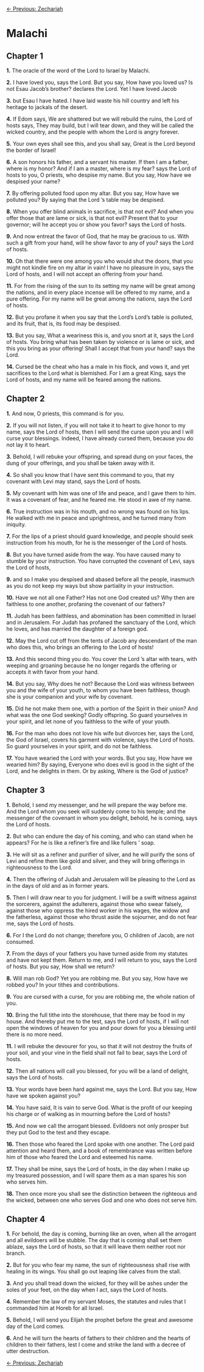 [← Previous: Zechariah](./38_Zechariah.md)

# Malachi <!-- Start Verse Index: 23090 -->

## Chapter 1

**1.** The oracle of the word of the Lord to Israel by Malachi. <!-- Index: 23090 -->

**2.** I have loved you, says the Lord. But you say, How have you loved us? Is not Esau Jacob’s brother? declares the Lord. Yet I have loved Jacob <!-- Index: 23091 -->

**3.** but Esau I have hated. I have laid waste his hill country and left his heritage to jackals of the desert. <!-- Index: 23092 -->

**4.** If Edom says, We are shattered but we will rebuild the ruins, the Lord of hosts says, They may build, but I will tear down, and they will be called the wicked country, and the people with whom the Lord is angry forever. <!-- Index: 23093 -->

**5.** Your own eyes shall see this, and you shall say, Great is the Lord beyond the border of Israel! <!-- Index: 23094 -->

**6.** A son honors his father, and a servant his master. If then I am a father, where is my honor? And if I am a master, where is my fear? says the Lord of hosts to you, O priests, who despise my name. But you say, How have we despised your name? <!-- Index: 23095 -->

**7.** By offering polluted food upon my altar. But you say, How have we polluted you? By saying that the Lord ’s table may be despised. <!-- Index: 23096 -->

**8.** When you offer blind animals in sacrifice, is that not evil? And when you offer those that are lame or sick, is that not evil? Present that to your governor; will he accept you or show you favor? says the Lord of hosts. <!-- Index: 23097 -->

**9.** And now entreat the favor of God, that he may be gracious to us. With such a gift from your hand, will he show favor to any of you? says the Lord of hosts. <!-- Index: 23098 -->

**10.** Oh that there were one among you who would shut the doors, that you might not kindle fire on my altar in vain! I have no pleasure in you, says the Lord of hosts, and I will not accept an offering from your hand. <!-- Index: 23099 -->

**11.** For from the rising of the sun to its setting my name will be great among the nations, and in every place incense will be offered to my name, and a pure offering. For my name will be great among the nations, says the Lord of hosts. <!-- Index: 23100 -->

**12.** But you profane it when you say that the Lord’s Lord’s table is polluted, and its fruit, that is, its food may be despised. <!-- Index: 23101 -->

**13.** But you say, What a weariness this is, and you snort at it, says the Lord of hosts. You bring what has been taken by violence or is lame or sick, and this you bring as your offering! Shall I accept that from your hand? says the Lord. <!-- Index: 23102 -->

**14.** Cursed be the cheat who has a male in his flock, and vows it, and yet sacrifices to the Lord what is blemished. For I am a great King, says the Lord of hosts, and my name will be feared among the nations. <!-- Index: 23103 -->

## Chapter 2

**1.** And now, O priests, this command is for you. <!-- Index: 23104 -->

**2.** If you will not listen, if you will not take it to heart to give honor to my name, says the Lord of hosts, then I will send the curse upon you and I will curse your blessings. Indeed, I have already cursed them, because you do not lay it to heart. <!-- Index: 23105 -->

**3.** Behold, I will rebuke your offspring, and spread dung on your faces, the dung of your offerings, and you shall be taken away with it. <!-- Index: 23106 -->

**4.** So shall you know that I have sent this command to you, that my covenant with Levi may stand, says the Lord of hosts. <!-- Index: 23107 -->

**5.** My covenant with him was one of life and peace, and I gave them to him. It was a covenant of fear, and he feared me. He stood in awe of my name. <!-- Index: 23108 -->

**6.** True instruction was in his mouth, and no wrong was found on his lips. He walked with me in peace and uprightness, and he turned many from iniquity. <!-- Index: 23109 -->

**7.** For the lips of a priest should guard knowledge, and people should seek instruction from his mouth, for he is the messenger of the Lord of hosts. <!-- Index: 23110 -->

**8.** But you have turned aside from the way. You have caused many to stumble by your instruction. You have corrupted the covenant of Levi, says the Lord of hosts, <!-- Index: 23111 -->

**9.** and so I make you despised and abased before all the people, inasmuch as you do not keep my ways but show partiality in your instruction. <!-- Index: 23112 -->

**10.** Have we not all one Father? Has not one God created us? Why then are faithless to one another, profaning the covenant of our fathers? <!-- Index: 23113 -->

**11.** Judah has been faithless, and abomination has been committed in Israel and in Jerusalem. For Judah has profaned the sanctuary of the Lord, which he loves, and has married the daughter of a foreign god. <!-- Index: 23114 -->

**12.** May the Lord cut off from the tents of Jacob any descendant of the man who does this, who brings an offering to the Lord of hosts! <!-- Index: 23115 -->

**13.** And this second thing you do. You cover the Lord ’s altar with tears, with weeping and groaning because he no longer regards the offering or accepts it with favor from your hand. <!-- Index: 23116 -->

**14.** But you say, Why does he not? Because the Lord was witness between you and the wife of your youth, to whom you have been faithless, though she is your companion and your wife by covenant. <!-- Index: 23117 -->

**15.** Did he not make them one, with a portion of the Spirit in their union? And what was the one God seeking? Godly offspring. So guard yourselves in your spirit, and let none of you faithless to the wife of your youth. <!-- Index: 23118 -->

**16.** For the man who does not love his wife but divorces her, says the Lord, the God of Israel, covers his garment with violence, says the Lord of hosts. So guard yourselves in your spirit, and do not be faithless. <!-- Index: 23119 -->

**17.** You have wearied the Lord with your words. But you say, How have we wearied him? By saying, Everyone who does evil is good in the sight of the Lord, and he delights in them. Or by asking, Where is the God of justice? <!-- Index: 23120 -->

## Chapter 3

**1.** Behold, I send my messenger, and he will prepare the way before me. And the Lord whom you seek will suddenly come to his temple; and the messenger of the covenant in whom you delight, behold, he is coming, says the Lord of hosts. <!-- Index: 23121 -->

**2.** But who can endure the day of his coming, and who can stand when he appears? For he is like a refiner’s fire and like fullers ’ soap. <!-- Index: 23122 -->

**3.** He will sit as a refiner and purifier of silver, and he will purify the sons of Levi and refine them like gold and silver, and they will bring offerings in righteousness to the Lord. <!-- Index: 23123 -->

**4.** Then the offering of Judah and Jerusalem will be pleasing to the Lord as in the days of old and as in former years. <!-- Index: 23124 -->

**5.** Then I will draw near to you for judgment. I will be a swift witness against the sorcerers, against the adulterers, against those who swear falsely, against those who oppress the hired worker in his wages, the widow and the fatherless, against those who thrust aside the sojourner, and do not fear me, says the Lord of hosts. <!-- Index: 23125 -->

**6.** For I the Lord do not change; therefore you, O children of Jacob, are not consumed. <!-- Index: 23126 -->

**7.** From the days of your fathers you have turned aside from my statutes and have not kept them. Return to me, and I will return to you, says the Lord of hosts. But you say, How shall we return? <!-- Index: 23127 -->

**8.** Will man rob God? Yet you are robbing me. But you say, How have we robbed you? In your tithes and contributions. <!-- Index: 23128 -->

**9.** You are cursed with a curse, for you are robbing me, the whole nation of you. <!-- Index: 23129 -->

**10.** Bring the full tithe into the storehouse, that there may be food in my house. And thereby put me to the test, says the Lord of hosts, if I will not open the windows of heaven for you and pour down for you a blessing until there is no more need. <!-- Index: 23130 -->

**11.** I will rebuke the devourer for you, so that it will not destroy the fruits of your soil, and your vine in the field shall not fail to bear, says the Lord of hosts. <!-- Index: 23131 -->

**12.** Then all nations will call you blessed, for you will be a land of delight, says the Lord of hosts. <!-- Index: 23132 -->

**13.** Your words have been hard against me, says the Lord. But you say, How have we spoken against you? <!-- Index: 23133 -->

**14.** You have said, It is vain to serve God. What is the profit of our keeping his charge or of walking as in mourning before the Lord of hosts? <!-- Index: 23134 -->

**15.** And now we call the arrogant blessed. Evildoers not only prosper but they put God to the test and they escape. <!-- Index: 23135 -->

**16.** Then those who feared the Lord spoke with one another. The Lord paid attention and heard them, and a book of remembrance was written before him of those who feared the Lord and esteemed his name. <!-- Index: 23136 -->

**17.** They shall be mine, says the Lord of hosts, in the day when I make up my treasured possession, and I will spare them as a man spares his son who serves him. <!-- Index: 23137 -->

**18.** Then once more you shall see the distinction between the righteous and the wicked, between one who serves God and one who does not serve him. <!-- Index: 23138 -->

## Chapter 4

**1.** For behold, the day is coming, burning like an oven, when all the arrogant and all evildoers will be stubble. The day that is coming shall set them ablaze, says the Lord of hosts, so that it will leave them neither root nor branch. <!-- Index: 23139 -->

**2.** But for you who fear my name, the sun of righteousness shall rise with healing in its wings. You shall go out leaping like calves from the stall. <!-- Index: 23140 -->

**3.** And you shall tread down the wicked, for they will be ashes under the soles of your feet, on the day when I act, says the Lord of hosts. <!-- Index: 23141 -->

**4.** Remember the law of my servant Moses, the statutes and rules that I commanded him at Horeb for all Israel. <!-- Index: 23142 -->

**5.** Behold, I will send you Elijah the prophet before the great and awesome day of the Lord comes. <!-- Index: 23143 -->

**6.** And he will turn the hearts of fathers to their children and the hearts of children to their fathers, lest I come and strike the land with a decree of utter destruction. <!-- Index: 23144 -->


[← Previous: Zechariah](./38_Zechariah.md)
